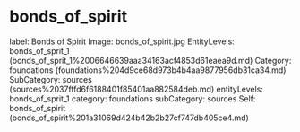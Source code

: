 # bonds_of_spirit

label: Bonds of Spirit
Image: bonds_of_spirit.jpg
EntityLevels: bonds_of_sprit_1 (bonds_of_sprit_1%2006646639aaa34163acf4853d61eaea9d.md)
Category: foundations (foundations%204d9ce68d973b4b4aa9877956db31ca34.md)
SubCategory: sources (sources%2037fffd6f6188401f85401aa882584deb.md)
entityLevels: bonds_of_sprit_1
category: foundations
subCategory: sources
Self: bonds_of_spirit (bonds_of_spirit%201a31069d424b42b2b27cf747db405ce4.md)

[](Untitled%2079e1b04a379b438d872e644b4a693e2d.md)